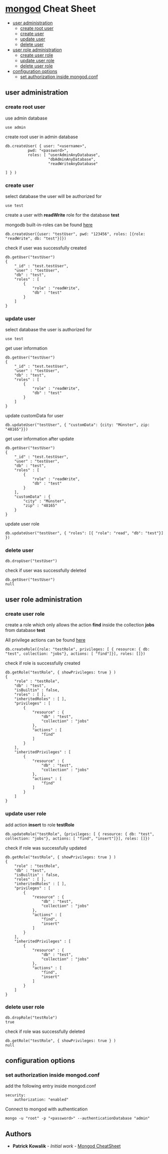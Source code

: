 # [mongod](https://de.wikipedia.org/wiki/MongoDB) Cheat Sheet

- [user administration](#user-administration)
  * [create root user](#create-root-user)
  * [create user](#create-user)
  * [update user](#update-user)
  * [delete user](#delete-user)
- [user role administration](#user-role-administration)
  * [create user role](#create-user-role)
  * [update user role](#update-user-role)
  * [delete user role](#delete-user-role)
- [configuration options](#configuration-options)
  * [set authorization inside mongod.conf](#set-authorization-inside-mongodconf)


## user administration

### create root user

use admin database
```
use admin
```
create root user in admin database
```
db.createUser( { user: "<username>",
          pwd: "<password>",
          roles: [ "userAdminAnyDatabase",
                   "dbAdminAnyDatabase",
                   "readWriteAnyDatabase"

] } )

```

### create user

select database the user will be authorized for
```
use test
```
create a user with **readWrite** role for the database **test**

mongodb built-in-roles can be found [here](https://docs.mongodb.com/manual/reference/built-in-roles/#database-user-roles)
```
db.createUser({user: "testUser", pwd: "123456", roles: [{role: "readWrite", db: "test"}]})
```
check if user was successfully created
```
db.getUser("testUser")
{
	"_id" : "test.testUser",
	"user" : "testUser",
	"db" : "test",
	"roles" : [
		{
			"role" : "readWrite",
			"db" : "test"
		}
	]
}
```

### update user

select database the user is authorized for
```
use test
```
get user information
```
db.getUser("testUser")
{
	"_id" : "test.testUser",
	"user" : "testUser",
	"db" : "test",
	"roles" : [
		{
			"role" : "readWrite",
			"db" : "test"
		}
	]
}
```
update customData for user
```
db.updateUser("testUser", { "customData": {city: "Münster", zip: "48165"}})
```
get user information after update
```
db.getUser("testUser")
{
	"_id" : "test.testUser",
	"user" : "testUser",
	"db" : "test",
	"roles" : [
		{
			"role" : "readWrite",
			"db" : "test"
		}
	],
	"customData" : {
		"city" : "Münster",
		"zip" : "48165"
	}
}
```
update user role
```
db.updateUser("testUser", { "roles": [{ "role": "read", "db": "test"}] })
```
### delete user
```
db.dropUser("testUser")
```
check if user was successfully deleted
```
db.getUser("testUser")
null
```

## user role administration

### create user role

create a role which only allows the action **find** inside the collection **jobs** from database **test**

All privilege actions can be found [here](https://docs.mongodb.com/v3.0/reference/privilege-actions/#security-user-actions)

```
db.createRole({role: "testRole", privileges: [ { resource: { db: "test", collection: "jobs"}, actions: [ "find"]}], roles: []})
```
check if role is successfully created
```
db.getRole("testRole", { showPrivileges: true } )
{
	"role" : "testRole",
	"db" : "test",
	"isBuiltin" : false,
	"roles" : [ ],
	"inheritedRoles" : [ ],
	"privileges" : [
		{
			"resource" : {
				"db" : "test",
				"collection" : "jobs"
			},
			"actions" : [
				"find"
			]
		}
	],
	"inheritedPrivileges" : [
		{
			"resource" : {
				"db" : "test",
				"collection" : "jobs"
			},
			"actions" : [
				"find"
			]
		}
	]
}

```

### update user role

add action **insert** to role **testRole**
```
db.updateRole("testRole", {privileges: [ { resource: { db: "test", collection: "jobs"}, actions: [ "find", "insert"]}], roles: []})
```
check if role was successfully updated
```
db.getRole("testRole", { showPrivileges: true } )
{
	"role" : "testRole",
	"db" : "test",
	"isBuiltin" : false,
	"roles" : [ ],
	"inheritedRoles" : [ ],
	"privileges" : [
		{
			"resource" : {
				"db" : "test",
				"collection" : "jobs"
			},
			"actions" : [
				"find",
				"insert"
			]
		}
	],
	"inheritedPrivileges" : [
		{
			"resource" : {
				"db" : "test",
				"collection" : "jobs"
			},
			"actions" : [
				"find",
				"insert"
			]
		}
	]
}
```

### delete user role
```
db.dropRole("testRole")
true
```
check if role was successfully deleted
```
db.getRole("testRole", { showPrivileges: true } )
null
```
## configuration options

### set authorization inside mongod.conf
add the following entry inside mongod.conf
```
security:
    authorization: "enabled"
```

Connect to mongod with authentication
```
mongo -u "root" -p "<password>" --authenticationDatabase "admin"
```

## Authors

* **Patrick Kowalik** - *Initial work* - [Mongod CheatSheet](https://github.com/patrick0585/CheatSheets)
